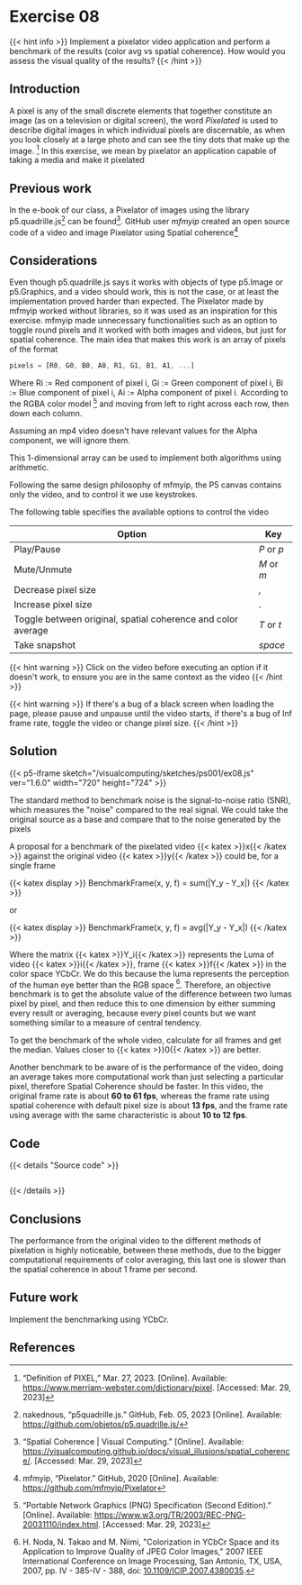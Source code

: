 # Exercise 08
{{< hint info >}}
Implement a pixelator video application and perform a benchmark of the results (color avg vs spatial coherence). How would you assess the visual quality of the results?
{{< /hint >}}

## Introduction
A pixel is any of the small discrete elements that together constitute an image (as on a television or digital screen), the word *Pixelated* is used to describe digital images in which individual pixels are discernable, as when you look closely at a large photo and can see the tiny dots that make up the image. [^1] In this exercise, we mean by pixelator an application capable of taking a media and make it pixelated

## Previous work
In the e-book of our class, a Pixelator of images using the library p5.quadrille.js[^2] can be found[^3]. GitHub user *mfmyip* created an open source code of a video and image Pixelator using Spatial coherence[^4]

## Considerations

Even though p5.quadrille.js says it works with objects of type p5.Image or p5.Graphics, and a video should work, this is not the case, or at least the implementation proved harder than expected.
The Pixelator made by mfmyip worked without libraries, so it was used as an inspiration for this exercise. mfmyip made unnecessary functionalities such as an option to toggle round pixels and it worked with both images and videos, but just for spatial coherence.
The main idea that makes this work is an array of pixels of the format

```javascript
pixels = [R0, G0, B0, A0, R1, G1, B1, A1, ...]
```

Where Ri := Red component of pixel i, Gi := Green component of pixel i, Bi := Blue component of pixel i, Ai := Alpha component of pixel i. According to the RGBA color model [^5] and moving from left to right across each row, then down each column.

Assuming an mp4 video doesn't have relevant values for the Alpha component, we will ignore them.

This 1-dimensional array can be used to implement both algorithms using arithmetic.

Following the same design philosophy of mfmyip, the P5 canvas contains only the video, and to control it we use keystrokes.

The following table specifies the available options to control the video

| Option                                                        | Key        |
|---------------------------------------------------------------|------------|
| Play/Pause                                                    | *P* or *p* |
| Mute/Unmute                                                   | *M* or *m* |
| Decrease pixel size                                           | *,*        |
| Increase pixel size                                           | *.*        |
| Toggle between original, spatial coherence and color average  | *T* or *t* |
| Take snapshot                                                 | *space*    |


{{< hint warning >}}
Click on the video before executing an option if it doesn't work, to ensure you are in the same context as the video 
{{< /hint >}}

{{< hint warning >}}
If there's a bug of a black screen when loading the page, please pause and unpause until the video starts, if there's a bug of Inf frame rate, toggle the video or change pixel size.
{{< /hint >}}

## Solution

{{< p5-iframe sketch="/visualcomputing/sketches/ps001/ex08.js" ver="1.6.0" width="720" height="724" >}}

The standard method to benchmark noise is the signal-to-noise ratio (SNR), which measures the "noise" compared to the real signal. We could take the original source as a base and compare that to the noise generated by the pixels

A proposal for a benchmark of the pixelated video {{< katex >}}x{{< /katex >}} against the original video {{< katex >}}y{{< /katex >}} could be, for a single frame
 
{{< katex display >}}
BenchmarkFrame(x, y, f) = sum(|Y_y - Y_x|)
{{< /katex >}}

or 

{{< katex display >}}
BenchmarkFrame(x, y, f) = avg(|Y_y - Y_x|)
{{< /katex >}}

Where the matrix {{< katex >}}Y_i{{< /katex >}} represents the Luma of video {{< katex >}}i{{< /katex >}}, frame {{< katex >}}f{{< /katex >}} in the color space YCbCr. We do this because the luma represents the perception of the human eye better than the RGB space [^6].
Therefore, an objective benchmark is to get the absolute value of the difference between two lumas pixel by pixel, and then reduce this to one dimension by either summing every result or averaging, because every pixel counts but we want something similar to a measure of central tendency.

To get the benchmark of the whole video, calculate for all frames and get the median. Values closer to {{< katex >}}0{{< /katex >}} are better.

Another benchmark to be aware of is the performance of the video, doing an average takes more computational work than just selecting a particular pixel, therefore Spatial Coherence should be faster. In this video, the original frame rate is about **60 to 61 fps**, whereas the frame rate using spatial coherence with default pixel size is about **13 fps**, and the frame rate using average with the same characteristic is about **10 to 12 fps**.

## Code
{{< details "Source code" >}}
<pre data-src="/visualcomputing/sketches/ps001/ex08.js" class="line-numbers"></pre>
{{< /details >}}

## Conclusions
The performance from the original video to the different methods of pixelation is highly noticeable, between these methods, due to the bigger computational requirements of color averaging, this last one is slower than the spatial coherence in about 1 frame per second.

## Future work
Implement the benchmarking using YCbCr.

## References
[^1]: “Definition of PIXEL,” Mar. 27, 2023.  [Online]. Available: https://www.merriam-webster.com/dictionary/pixel. [Accessed: Mar. 29, 2023]
[^2]: nakednous, “p5quadrille.js.” GitHub, Feb. 05, 2023 [Online]. Available: https://github.com/objetos/p5.quadrille.js/
[^3]: “Spatial Coherence | Visual Computing.”  [Online]. Available: https://visualcomputing.github.io/docs/visual_illusions/spatial_coherence/. [Accessed: Mar. 29, 2023]
[^4]: mfmyip, “Pixelator.” GitHub, 2020 [Online]. Available: https://github.com/mfmyip/Pixelator 
[^5]: “Portable Network Graphics (PNG) Specification (Second Edition).”  [Online]. Available: https://www.w3.org/TR/2003/REC-PNG-20031110/index.html. [Accessed: Mar. 29, 2023]
[^6]: H. Noda, N. Takao and M. Niimi, "Colorization in YCbCr Space and its Application to Improve Quality of JPEG Color Images," 2007 IEEE International Conference on Image Processing, San Antonio, TX, USA, 2007, pp. IV - 385-IV - 388, doi: [10.1109/ICIP.2007.4380035](https://doi.org/10.1109/ICIP.2007.4380035).

